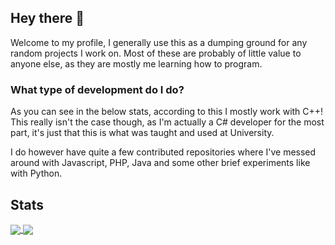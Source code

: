 ## Hey there 👋

Welcome to my profile, I generally use this as a dumping ground for any random projects I work on. Most of these are probably of little value to anyone else, as they are mostly me learning how to program.

### What type of development do I do?

As you can see in the below stats, according to this I mostly work with C++! This really isn't the case though, as I'm actually a C# developer for the most part, it's just that this is what was taught and used at University.

I do however have quite a few contributed repositories where I've messed around with Javascript, PHP, Java and some other brief experiments like with Python.

## Stats

<a href="https://github.com/anuraghazra/github-readme-stats">
  <img align="center" src="https://github-readme-stats.vercel.app/api?username=Jake-Thomas-Hall&count_private=true&theme=dark&show_icons=true&include_all_commits=true" />
</a>
<a href="https://github.com/anuraghazra/github-readme-stats">
  <img align="center" src="https://github-readme-stats.vercel.app/api/top-langs/?username=Jake-Thomas-Hall&theme=dark&langs_count=7&layout=compact" />
</a>


